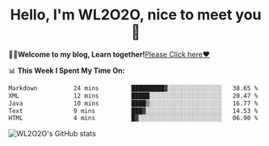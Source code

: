 <h1 align = "center">Hello, I'm WL2O2O, nice to meet you 👋</h1>

🧑‍💻**Welcome to my blog, Learn together!**[Please Click here❤️](https://wl2o2o.github.io)

📊 **This Week I Spent My Time On:**
<!--START_SECTION:waka-->

```txt
Markdown          24 mins         █████████▓░░░░░░░░░░░░░░░   38.65 %
XML               12 mins         █████░░░░░░░░░░░░░░░░░░░░   20.47 %
Java              10 mins         ████▒░░░░░░░░░░░░░░░░░░░░   16.77 %
Text              9 mins          ███▓░░░░░░░░░░░░░░░░░░░░░   14.53 %
HTML              4 mins          █▓░░░░░░░░░░░░░░░░░░░░░░░   06.90 %
```

<!--END_SECTION:waka-->

![WL2O2O's GitHub stats](https://github-readme-stats.vercel.app/api?username=wl2o2o&show_icons=true)


<!--
**WL2O2O/WL2O2O** is a ✨ _special_ ✨ repository because its `README.md` (this file) appears on your GitHub profile.

Here are some ideas to get you started:

- 🔭 I’m currently working on ...
- 🌱 I’m currently learning ...
- 👯 I’m looking to collaborate on ...
- 🤔 I’m looking for help with ...
- 💬 Ask me about ...
- 📫 How to reach me: ...
- 😄 Pronouns: ...
- ⚡ Fun fact: ...
-->

